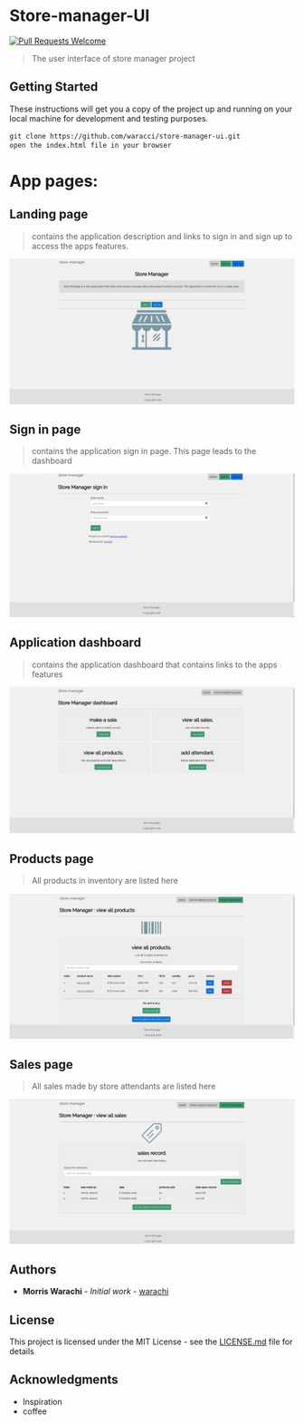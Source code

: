 # Store-manager-UI

[![Pull Requests Welcome](https://img.shields.io/badge/PRs-welcome-brightgreen.svg?style=flat)](https://github.com/waracci/store-manager-ui/pulls)
> The user interface of store manager project

## Getting Started

These instructions will get you a copy of the project up and running on your local machine for development and testing purposes.

```
git clone https://github.com/waracci/store-manager-ui.git
open the index.html file in your browser
```
# App pages:

## Landing page

> contains the application description and links to sign in and sign up to access the apps features.

![index page](UI/assets/images/screen_shots/index.png)


## Sign in page

> contains the application sign in page. This page leads to the dashboard

![index page](UI/assets/images/screen_shots/signin.png)


## Application dashboard

> contains the application dashboard that contains links to the apps features

![index page](UI/assets/images/screen_shots/dashboard.png)


## Products page

> All products in inventory are listed here

![index page](UI/assets/images/screen_shots/products.png)


## Sales page

> All sales made by store attendants are listed here

![index page](UI/assets/images/screen_shots/sales.png)

## Authors

- **Morris Warachi** - _Initial work_ - [warachi](https://github.com/waracci)


## License

This project is licensed under the MIT License - see the [LICENSE.md](LICENSE.md) file for details

## Acknowledgments

- Inspiration
- coffee
